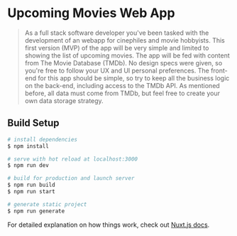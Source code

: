 # Upcoming Movies Web App

> As a full stack software developer you've been tasked with the development of an webapp for cinephiles and movie hobbyists. This first version (MVP) of the app will be very simple and limited to showing the list of upcoming movies. The app will be fed with content from The Movie Database (TMDb). No design specs were given, so you're free to follow your UX and UI personal preferences. The front-end for this app should be simple, so try to keep all the business logic on the back-end, including access to the TMDb API. As mentioned before, all data must come from TMDb, but feel free to create your own data storage strategy. 

## Build Setup

``` bash
# install dependencies
$ npm install

# serve with hot reload at localhost:3000
$ npm run dev

# build for production and launch server
$ npm run build
$ npm run start

# generate static project
$ npm run generate
```

For detailed explanation on how things work, check out [Nuxt.js docs](https://nuxtjs.org).
